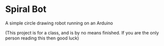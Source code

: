 Spiral Bot
=============================
A simple circle drawing robot running on an Arduino

(This project is for a class, and is by no means finished. If you are the only person reading this then good luck)